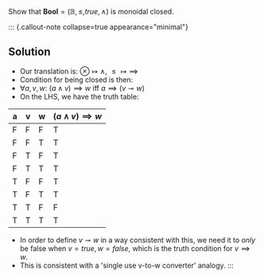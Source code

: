 Show that $\mathbf{Bool}=(\mathbb{B},\leq, true, \land)$ is monoidal closed.


::: {.callout-note collapse=true appearance="minimal"}
## Solution

- Our translation is: $\otimes \mapsto \land,\ \leq \mapsto \implies$
- Condition for being closed is then:
- $\forall a,v,w:$ $(a \land v) \implies w$ iff $a \implies (v \multimap w)$
- On the LHS, we have the truth table:

|  a | v | w | $(a \land v) \implies w$ |
|---|---|---|-----|
|  F | F | F | T                       |
|  F | F | T | T                       |
|  F | T | F | T                       |
|  F | T | T | T                       |
|  T | F | F | T                       |
|  T | F | T | T                       |
|  T | T | F | F                       |
|  T | T | T | T |

- In order to define $v \multimap w$ in a way consistent with this, we need it 
  to *only* be false when $v=true, w=false$, which is the truth condition for 
  $v \implies w$.
- This is consistent with a 'single use v-to-w converter' analogy.
:::